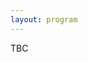 ```yaml
---
layout: program
---
```


TBC
<!-- <p>The workshop will be held on XX, XX 2024 and times are with respect to Singapore Time. See <a href="https://www.timeanddate.com/worldclock/fixedtime.html?msg=RLEM+Workshop+2023&iso=20231112T16" target="_blank">here</a> for start time for other time zones.</p> -->

